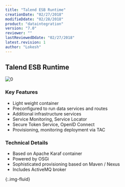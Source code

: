 ```yaml
---
title: "Talend ESB Runtime"
creationDate: "02/27/2018"
modifieDdate: "02/28/2018"
product: "dataintegration"
version: "7.0"
reviewer: ""
lastReviewedDdate: "02/27/2018"
latest.revision: 1
author: "Lokesh"
---
```


## Talend ESB Runtime

![[0]][0]

### Key Features
- Light weight container
- Preconfigured to run data services and routes
- Additional infrastructure services
- Service Monitoring, Service Locator
- Secure Token Service, OpenID Connect
- Provisioning, monitoring deployment via TAC

### Technical Details
- Based on Apache Karaf container
- Powered by OSGi
- Sophisticated provisioning based on Maven / Nexus
- Includes ActiveMQ broker


<!-- links -->
[0]: https://help.talend.com/api/fluidtopicsclient/resources/EanYvAXt~FxO8tvkkW0y3g/content "ESB Conductor"
{:.img-fluid}
